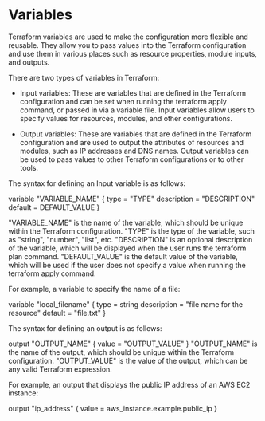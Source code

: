 # Variables 

Terraform variables are used to make the configuration more flexible and reusable. They allow you to pass values into the Terraform configuration and use them in various places such as resource properties, module inputs, and outputs.

There are two types of variables in Terraform:

- Input variables: These are variables that are defined in the Terraform configuration and can be set when running the terraform apply command, or passed in via a variable file. Input variables allow users to specify values for resources, modules, and other configurations.

- Output variables: These are variables that are defined in the Terraform configuration and are used to output the attributes of resources and modules, such as IP addresses and DNS names. Output variables can be used to pass values to other Terraform configurations or to other tools.

The syntax for defining an Input variable is as follows:

variable "VARIABLE_NAME" {
  type        = "TYPE"
  description = "DESCRIPTION"
  default     = DEFAULT_VALUE
}

"VARIABLE_NAME" is the name of the variable, which should be unique within the Terraform configuration.
"TYPE" is the type of the variable, such as "string", "number", "list", etc.
"DESCRIPTION" is an optional description of the variable, which will be displayed when the user runs the terraform plan command.
"DEFAULT_VALUE" is the default value of the variable, which will be used if the user does not specify a value when running the terraform apply command.

For example, a variable to specify the name of a file:

variable "local_filename" {
  type        = string
  description = "file name for the resource"
  default     = "file.txt"
}


The syntax for defining an output is as follows:

output "OUTPUT_NAME" {
  value = "OUTPUT_VALUE"
}
"OUTPUT_NAME" is the name of the output, which should be unique within the Terraform configuration.
"OUTPUT_VALUE" is the value of the output, which can be any valid Terraform expression.


For example, an output that displays the public IP address of an AWS EC2 instance:

output "ip_address" {
  value = aws_instance.example.public_ip
}